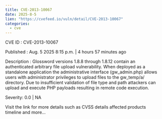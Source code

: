 ```yaml
--- 
title: CVE-2013-10067
date: 2025-8-5
lien: "https://cvefeed.io/vuln/detail/CVE-2013-10067"
categories:
  - cve
---
```


CVE ID : CVE-2013-10067

Published :  Aug. 5
2025
8:15 p.m. | 4 hours
57 minutes ago

Description : Glossword versions 1.8.8 through 1.8.12 contain an authenticated arbitrary file upload vulnerability. When deployed as a standalone application
the administrative interface (gw_admin.php) allows users with administrator privileges to upload files to the gw_temp/a/ directory. Due to insufficient validation of file type and path
attackers can upload and execute PHP payloads
resulting in remote code execution.

Severity: 0.0 | NA

Visit the link for more details
such as CVSS details
affected products
timeline
and more...
